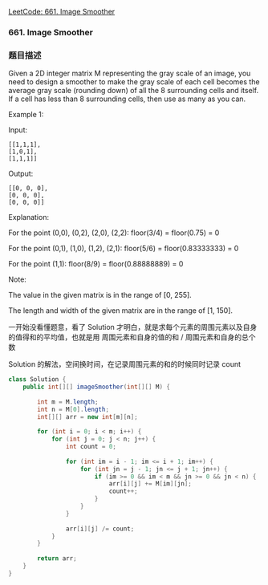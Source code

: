 [LeetCode: 661. Image Smoother](https://leetcode.com/problems/image-smoother/description/)

### 661. Image Smoother
### 题目描述
Given a 2D integer matrix M representing the gray scale of an image, you need to design a smoother to make the gray scale of each cell becomes the average gray scale (rounding down) of all the 8 surrounding cells and itself. If a cell has less than 8 surrounding cells, then use as many as you can.

Example 1:

Input:
```
[[1,1,1],
[1,0,1],
[1,1,1]]
```
Output:
```
[[0, 0, 0],
[0, 0, 0],
[0, 0, 0]]
```
Explanation:

For the point (0,0), (0,2), (2,0), (2,2): floor(3/4) = floor(0.75) = 0

For the point (0,1), (1,0), (1,2), (2,1): floor(5/6) = floor(0.83333333) = 0

For the point (1,1): floor(8/9) = floor(0.88888889) = 0

Note:

The value in the given matrix is in the range of [0, 255].

The length and width of the given matrix are in the range of [1, 150].

一开始没看懂题意，看了 Solution 才明白，就是求每个元素的周围元素以及自身的值得和的平均值，也就是用 周围元素和自身的值的和 / 周围元素和自身的总个数

Solution 的解法，空间换时间，在记录周围元素的和的时候同时记录 count

```java
class Solution {
    public int[][] imageSmoother(int[][] M) {
    
        int m = M.length;
        int n = M[0].length;
        int[][] arr = new int[m][n];
        
        for (int i = 0; i < m; i++) {
            for (int j = 0; j < n; j++) {
                int count = 0;
                
                for (int im = i - 1; im <= i + 1; im++) {
                    for (int jn = j - 1; jn <= j + 1; jn++) {
                        if (im >= 0 && im < m && jn >= 0 && jn < n) {
                            arr[i][j] += M[im][jn];
                            count++;
                        }
                    }
                }
                
                arr[i][j] /= count;
            }
        }
        
        return arr;
    }
}
```